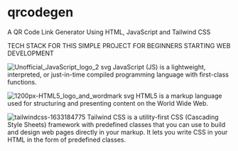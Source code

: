 # qrcodegen
A QR Code Link Generator Using HTML, JavaScript and Tailwind CSS

TECH STACK FOR THIS SIMPLE PROJECT FOR BEGINNERS STARTING WEB DEVELOPMENT

![Unofficial_JavaScript_logo_2 svg](https://user-images.githubusercontent.com/48213736/189247889-0e550feb-f542-4ee6-807f-8284b867e1fa.png)
JavaScript (JS) is a lightweight, interpreted, or just-in-time compiled programming language with first-class functions.


![1200px-HTML5_logo_and_wordmark svg](https://user-images.githubusercontent.com/48213736/189247913-b2f6754a-fa50-4d1f-8c69-e2bfeb0a69e9.png)
HTML5 is a markup language used for structuring and presenting content on the World Wide Web.


![tailwindcss-1633184775](https://user-images.githubusercontent.com/48213736/189247955-e650ed62-a10d-4c01-b419-87ce260897b8.jpg)
Tailwind CSS is a utility-first CSS (Cascading Style Sheets) framework with predefined classes that you can use to build and design web pages directly in your markup. It lets you write CSS in your HTML in the form of predefined classes.


